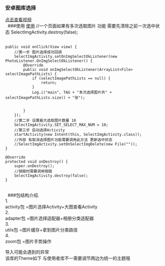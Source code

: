 ### 安卓图库选择

[点击查看视频](http://www.17sysj.com/video/lpds_11b08aa57785a)<br/> 
###使用
[使用](https://github.com/hubangmao/PhotoSelectLibrary/blob/master/app/src/main/java/com/hbm/hbm/MainActivity.java)
 //一个页面如果有多次选取图片 功能 需要先清除之前一次选中状态  SelectImgActivity.destroy(false);<br/> 

    public void onClick(View view) {
        //第一步 图片选择成功回调
        SelectImgActivity.setOnImgSelectOkListener(new PhotoListener.OnImgSelectOkListener() {
            @Override
            public void onImgSelectOkListener(ArrayList<File> selectImagePathLists) {
                if (selectImagePathLists == null) {
                    return;
                }
                Log.i("main", TAG + "本次选择图片共" + selectImagePathLists.size() + "张");


            }
        });
        //第二步 设置最大选取图片数量 10
        SelectImgActivity.SET_SELECT_MAX_NUM = 10;
        //第三步 启动选择Activity
        startActivity(new Intent(this, SelectImgActivity.class));
        //外部 有取消选择图片功能需要调用此方法 更新选中状态
        //SelectImgActivity.setOnSelectImgDelete(new File(""));
    }

    @Override
    protected void onDestroy() {
        super.onDestroy();
        //销毁时需要调用销毁
        SelectImgActivity.destroy(false);
    }

<br/> 
    ###包结构介绍.<br/>
    1.<br/>
    activity包  =图片选择Activity+大图查看Activity<br/>
    2.<br/>
    adapter包   =图片选择适配器+相册分类适配器<br/>
    3.<br/>
    utils包     =图片缓存+拿到图片分类路径<br/>
    4.<br/>
    zoom包      =图片手势操作<br/>


  导入可能会遇到的异常<br/>
    该库的Theme如下 与使用者库不一需要调节两边为统一的主题哦
     <style name="AppTheme.NoActionBar">
            <item name="windowActionBar">false</item>
            <item name="windowNoTitle">true</item>
      </style>




